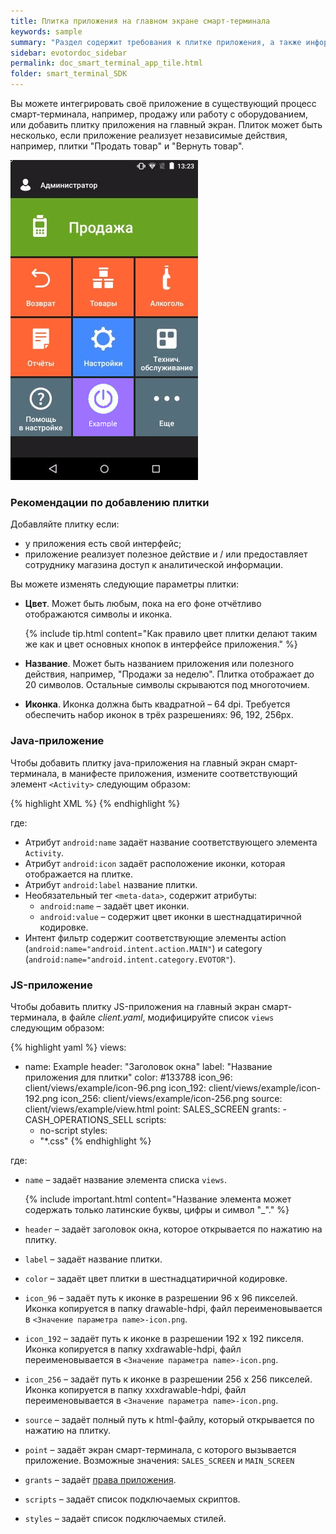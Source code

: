```yaml
---
title: Плитка приложения на главном экране смарт-терминала
keywords: sample
summary: "Раздел содержит требования к плитке приложения, а также информацию о том как добвить плитку на главный экран смарт-терминала."
sidebar: evotordoc_sidebar
permalink: doc_smart_terminal_app_tile.html
folder: smart_terminal_SDK
---
```


Вы можете интегрировать своё приложение в существующий процесс смарт-терминала, например, продажу или работу с оборудованием, или добавить плитку приложения на главный экран. Плиток может быть несколько, если приложение реализует независимые действия, например, плитки "Продать товар" и "Вернуть товар".

![Пример плитки](images\Tile_example.png)

### Рекомендации по добавлению плитки

Добавляйте плитку если:
 * у приложения есть свой интерфейс;
 * приложение реализует полезное действие и / или предоставляет сотруднику магазина доступ к аналитической информации.

Вы можете изменять следующие параметры плитки:
* **Цвет**. Может быть любым, пока на его фоне отчётливо отображаются символы и иконка.

  {% include tip.html content="Как правило цвет плитки делают таким же как и цвет основных кнопок в интерфейсе приложения." %}

* **Название**. Может быть названием приложения или полезного действия, например, "Продажи за неделю". Плитка отображает до 20 символов. Остальные символы скрываются под многоточием.

* **Иконка**. Иконка должна быть квадратной – 64 dpi. Требуется обеспечить набор иконок в трёх разрешениях: 96, 192, 256px.

### Java-приложение

Чтобы добавить плитку java-приложения на главный экран смарт-терминала, в манифесте приложения, измените соответствующий элемент `<Activity>` следующим образом:

{% highlight XML %}
<activity
    android:name=".someActivity"
    android:icon="@drawable/icon"
    android:label="Example tile"
    >
    <meta-data
        android:name="ru.evotor.launcher.BACKGROUND_COLOR"
        android:value="#133788" />
    <intent-filter>
        <action android:name="android.intent.action.MAIN" />
        <category android:name="android.intent.category.EVOTOR" />
    </intent-filter>
</activity>
{% endhighlight %}

где:
* Атрибут `android:name` задаёт название соответствующего элемента `Activity`.
* Атрибут `android:icon` задаёт расположение иконки, которая отображается на плитке.
* Атрибут `android:label` название плитки.
* Необязательный тег `<meta-data>`, содержит атрибуты:
    * `android:name` – задаёт цвет иконки.
    *  `android:value` – содержит цвет иконки в шестнадцатиричной кодировке.
* Интент фильтр содержит соответствующие элементы action (`android:name="android.intent.action.MAIN"`) и category (`android:name="android.intent.category.EVOTOR"`).


### JS-приложение

Чтобы добавить плитку JS-приложения на главный экран смарт-терминала, в файле *client.yaml*, модифицируйте список `views` следующим образом:

{% highlight yaml %}
 views:
  - name: Example
    header: "Заголовок окна"
    label: "Название приложения для плитки"
    color: #133788
    icon_96: client/views/example/icon-96.png
    icon_192: client/views/example/icon-192.png
    icon_256: client/views/example/icon-256.png
    source: client/views/example/view.html
    point: SALES_SCREEN
    grants:
            - CASH_OPERATIONS_SELL
    scripts:
      - no-script
    styles:
      - "*.css"
{% endhighlight %}

где:
* `name` – задаёт название элемента списка `views`.

  {% include important.html content="Название элемента может содержать только латинские буквы, цифры и символ \"_\"." %}

* `header` – задаёт заголовок окна, которое открывается по нажатию на плитку.
* `label` – задаёт название плитки.
* `color` – задаёт цвет плитки в шестнадцатиричной кодировке.
* `icon_96` – задаёт путь к иконке в разрешении 96 х 96 пикселей. Иконка копируется в папку drawable-hdpi, файл переименовывается в `<Значение параметра name>-icon.png`.
* `icon_192` – задаёт путь к иконке в разрешении 192 х 192 пикселя. Иконка копируется в папку xxdrawable-hdpi, файл переименовывается в `<Значение параметра name>-icon.png`.
* `icon_256` – задаёт путь к иконке в разрешении 256 х 256 пикселей. Иконка копируется в папку xxxdrawable-hdpi, файл переименовывается в `<Значение параметра name>-icon.png`.
* `source` – задаёт полный путь к html-файлу, который открывается по нажатию на плитку.
* `point` – задаёт экран смарт-терминала, с которого вызывается приложение. Возможные значения: `SALES_SCREEN` и `MAIN_SCREEN`
* `grants` – задаёт [права приложения](doc_smart_terminal_app_grants.html).
* `scripts` – задаёт список подключаемых скриптов.
* `styles` – задаёт список подключаемых стилей.

